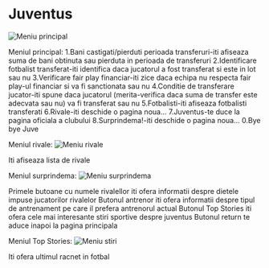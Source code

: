 # Juventus
![Meniu principal](https://user-images.githubusercontent.com/115071059/199197861-f1a0cf35-db5a-4dda-81ff-d01708a077c9.png)

Meniul principal:
1.Bani castigati/pierduti perioada transferuri-iti afiseaza suma de bani obtinuta sau pierduta in perioada de transferuri
2.Identificare fotbalist transferat-iti identifica daca jucatorul a fost transferat si este in lot sau nu
3.Verificare fair play financiar-iti zice daca echipa nu respecta fair play-ul financiar si va fi sanctionata sau nu
4.Conditie de transferare jucator-iti spune daca jucatorul (merita-verifica daca suma de transfer este adecvata sau nu) va fi transferat sau nu
5.Fotbalisti-iti afiseaza fotbalisti transferati 
6.Rivale-iti deschide o pagina noua...
7.Juventus-te duce la pagina oficiala a clubului
8.Surprindema!-iti deschide o pagina noua...
0.Bye bye Juve

Meniul rivale:
![Meniu rivale](https://user-images.githubusercontent.com/115071059/199199245-253b2f8a-f35e-4924-84a2-c0d16815d564.png)

Iti afiseaza lista de rivale

Meniul surprindema:
![Meniu surprindema](https://user-images.githubusercontent.com/115071059/199203246-49663a87-5949-4928-8214-5a9d7c9f3dc7.png)

Primele butoane cu numele rivalellor iti ofera informatii despre dietele impuse jucatorilor rivalelor
Butonul antrenor iti ofera informatii despre tipul de antrenament pe care il prefera antrenorul actual
Butonul Top Stories iti ofera cele mai interesante stiri sportive despre juventus
Butonul return te aduce inapoi la pagina principala

Meniul Top Stories:
![Meniu stiri](https://user-images.githubusercontent.com/115071059/199203874-8779da8f-7e09-4e6e-8059-ea498d829f3a.png)

Iti ofera ultimul racnet in fotbal

